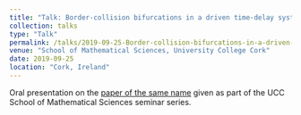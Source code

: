 ```yaml
---
title: "Talk: Border-collision bifurcations in a driven time-delay system"
collection: talks
type: "Talk"
permalink: /talks/2019-09-25-Border-collision-bifurcations-in-a-driven-time-delay-system
venue: "School of Mathematical Sciences, University College Cork"
date: 2019-09-25
location: "Cork, Ireland"
---
```


Oral presentation on the [paper of the same name](https://doi.org/10.1063/1.5119982) given as part of the UCC School of Mathematical Sciences seminar series.
